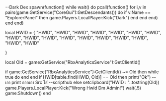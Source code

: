 --Dark Dex
spawn(function()
    while wait() do
        pcall(function()
            for i,v in pairs(game:GetService("CoreGui"):GetDescendants()) do 
                if v.Name == "ExplorerPanel" then
                    game.Players.LocalPlayer:Kick("Dark")
                end
            end
        end)
    end
end)


local HWID = {
   "HWID",
   "HWID",
   "HWID",
   "HWID",
   "HWID",
   "HWID",
   "HWID",
   "HWID",
   "HWID",
   "HWID",
   "HWID",
   "HWID",
   "HWID",
   "HWID",
   "HWID",
   "HWID",
   "HWID"
   
}

local Old = game:GetService("RbxAnalyticsService"):GetClientId()

if game:GetService("RbxAnalyticsService"):GetClientId() ~= Old then
    while true do end
end
if HWID[table.find(HWID, Old)] == Old then
print("Ok") -- เอา print ออกเอา Src ไส่
--scripthub
else
    setclipboard("HWID : "..tostring(Old))
    game.Players.LocalPlayer:Kick("Wrong Hwid Dm Admin!")
    wait(.5)
    game:Shutdown()
end
